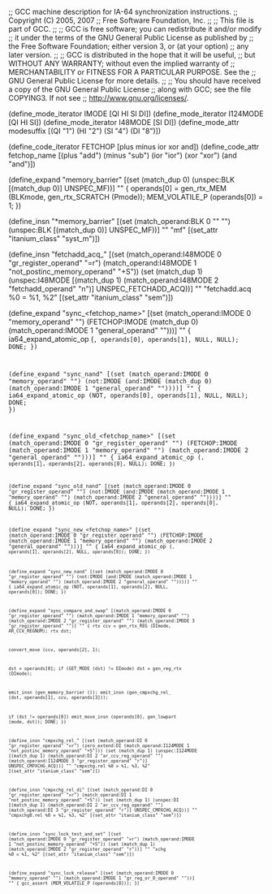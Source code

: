 ;; GCC machine description for IA-64 synchronization instructions.
;; Copyright (C) 2005, 2007
;; Free Software Foundation, Inc.
;;
;; This file is part of GCC.
;;
;; GCC is free software; you can redistribute it and/or modify
;; it under the terms of the GNU General Public License as published by
;; the Free Software Foundation; either version 3, or (at your option)
;; any later version.
;;
;; GCC is distributed in the hope that it will be useful,
;; but WITHOUT ANY WARRANTY; without even the implied warranty of
;; MERCHANTABILITY or FITNESS FOR A PARTICULAR PURPOSE.  See the
;; GNU General Public License for more details.
;;
;; You should have received a copy of the GNU General Public License
;; along with GCC; see the file COPYING3.  If not see
;; <http://www.gnu.org/licenses/>.

(define_mode_iterator IMODE [QI HI SI DI])
(define_mode_iterator I124MODE [QI HI SI])
(define_mode_iterator I48MODE [SI DI])
(define_mode_attr modesuffix [(QI "1") (HI "2") (SI "4") (DI "8")])

(define_code_iterator FETCHOP [plus minus ior xor and])
(define_code_attr fetchop_name
  [(plus "add") (minus "sub") (ior "ior") (xor "xor") (and "and")])

(define_expand "memory_barrier"
  [(set (match_dup 0)
	(unspec:BLK [(match_dup 0)] UNSPEC_MF))]
  ""
{
  operands[0] = gen_rtx_MEM (BLKmode, gen_rtx_SCRATCH (Pmode));
  MEM_VOLATILE_P (operands[0]) = 1;
})

(define_insn "*memory_barrier"
  [(set (match_operand:BLK 0 "" "")
	(unspec:BLK [(match_dup 0)] UNSPEC_MF))]
  ""
  "mf"
  [(set_attr "itanium_class" "syst_m")])

(define_insn "fetchadd_acq_<mode>"
  [(set (match_operand:I48MODE 0 "gr_register_operand" "=r")
	(match_operand:I48MODE 1 "not_postinc_memory_operand" "+S"))
   (set (match_dup 1)
	(unspec:I48MODE [(match_dup 1)
			 (match_operand:I48MODE 2 "fetchadd_operand" "n")]
		        UNSPEC_FETCHADD_ACQ))]
  ""
  "fetchadd<modesuffix>.acq %0 = %1, %2"
  [(set_attr "itanium_class" "sem")])

(define_expand "sync_<fetchop_name><mode>"
  [(set (match_operand:IMODE 0 "memory_operand" "")
	(FETCHOP:IMODE (match_dup 0)
	  (match_operand:IMODE 1 "general_operand" "")))]
  ""
{
  ia64_expand_atomic_op (<CODE>, operands[0], operands[1], NULL, NULL);
  DONE;
})

(define_expand "sync_nand<mode>"
  [(set (match_operand:IMODE 0 "memory_operand" "")
	(not:IMODE
	  (and:IMODE (match_dup 0)
		     (match_operand:IMODE 1 "general_operand" ""))))]
  ""
{
  ia64_expand_atomic_op (NOT, operands[0], operands[1], NULL, NULL);
  DONE;
})

(define_expand "sync_old_<fetchop_name><mode>"
  [(set (match_operand:IMODE 0 "gr_register_operand" "")
	(FETCHOP:IMODE 
	  (match_operand:IMODE 1 "memory_operand" "")
	  (match_operand:IMODE 2 "general_operand" "")))]
  ""
{
  ia64_expand_atomic_op (<CODE>, operands[1], operands[2], operands[0], NULL);
  DONE;
})

(define_expand "sync_old_nand<mode>"
  [(set (match_operand:IMODE 0 "gr_register_operand" "")
	(not:IMODE 
	  (and:IMODE (match_operand:IMODE 1 "memory_operand" "")
		     (match_operand:IMODE 2 "general_operand" ""))))]
  ""
{
  ia64_expand_atomic_op (NOT, operands[1], operands[2], operands[0], NULL);
  DONE;
})

(define_expand "sync_new_<fetchop_name><mode>"
  [(set (match_operand:IMODE 0 "gr_register_operand" "")
	(FETCHOP:IMODE 
	  (match_operand:IMODE 1 "memory_operand" "")
	  (match_operand:IMODE 2 "general_operand" "")))]
  ""
{
  ia64_expand_atomic_op (<CODE>, operands[1], operands[2], NULL, operands[0]);
  DONE;
})

(define_expand "sync_new_nand<mode>"
  [(set (match_operand:IMODE 0 "gr_register_operand" "")
	(not:IMODE 
	  (and:IMODE (match_operand:IMODE 1 "memory_operand" "")
		     (match_operand:IMODE 2 "general_operand" ""))))]
  ""
{
  ia64_expand_atomic_op (NOT, operands[1], operands[2], NULL, operands[0]);
  DONE;
})

(define_expand "sync_compare_and_swap<mode>"
  [(match_operand:IMODE 0 "gr_register_operand" "")
   (match_operand:IMODE 1 "memory_operand" "")
   (match_operand:IMODE 2 "gr_register_operand" "")
   (match_operand:IMODE 3 "gr_register_operand" "")]
  ""
{
  rtx ccv = gen_rtx_REG (DImode, AR_CCV_REGNUM);
  rtx dst;

  convert_move (ccv, operands[2], 1);

  dst = operands[0];
  if (GET_MODE (dst) != DImode)
    dst = gen_reg_rtx (DImode);

  emit_insn (gen_memory_barrier ());
  emit_insn (gen_cmpxchg_rel_<mode> (dst, operands[1], ccv, operands[3]));

  if (dst != operands[0])
    emit_move_insn (operands[0], gen_lowpart (<MODE>mode, dst));
  DONE;
})

(define_insn "cmpxchg_rel_<mode>"
  [(set (match_operand:DI 0 "gr_register_operand" "=r")
	(zero_extend:DI
	  (match_operand:I124MODE 1 "not_postinc_memory_operand" "+S")))
   (set (match_dup 1)
        (unspec:I124MODE
	  [(match_dup 1)
	   (match_operand:DI 2 "ar_ccv_reg_operand" "")
	   (match_operand:I124MODE 3 "gr_register_operand" "r")]
	  UNSPEC_CMPXCHG_ACQ))]
  ""
  "cmpxchg<modesuffix>.rel %0 = %1, %3, %2"
  [(set_attr "itanium_class" "sem")])

(define_insn "cmpxchg_rel_di"
  [(set (match_operand:DI 0 "gr_register_operand" "=r")
	(match_operand:DI 1 "not_postinc_memory_operand" "+S"))
   (set (match_dup 1)
        (unspec:DI [(match_dup 1)
		    (match_operand:DI 2 "ar_ccv_reg_operand" "")
		    (match_operand:DI 3 "gr_register_operand" "r")]
		   UNSPEC_CMPXCHG_ACQ))]
  ""
  "cmpxchg8.rel %0 = %1, %3, %2"
  [(set_attr "itanium_class" "sem")])

(define_insn "sync_lock_test_and_set<mode>"
  [(set (match_operand:IMODE 0 "gr_register_operand" "=r")
        (match_operand:IMODE 1 "not_postinc_memory_operand" "+S"))
   (set (match_dup 1)
        (match_operand:IMODE 2 "gr_register_operand" "r"))]
  ""
  "xchg<modesuffix> %0 = %1, %2"
  [(set_attr "itanium_class" "sem")])

(define_expand "sync_lock_release<mode>"
  [(set (match_operand:IMODE 0 "memory_operand" "")
	(match_operand:IMODE 1 "gr_reg_or_0_operand" ""))]
  ""
{
  gcc_assert (MEM_VOLATILE_P (operands[0]));
})
